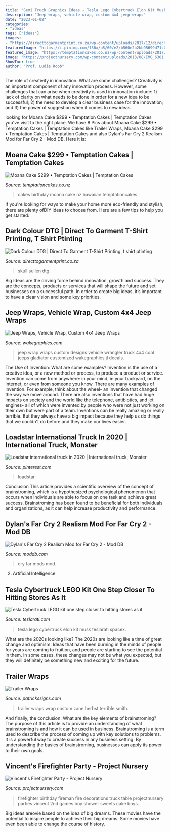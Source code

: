 ```yaml
---
title: "Semi Truck Graphics Ideas ~ Tesla Lego Cybertruck Elon Kit Musk Teslarati Spacex"
description: "Jeep wraps, vehicle wrap, custom 4x4 jeep wraps"
date: "2023-01-08"
categories:
- "ideas"
tags: ["ideas"]
images:
- "https://directtogarmentprint.co.za/wp-content/uploads/2017/12/direct-to-garment-51-768x960.jpg"
featuredImage: "https://i.pinimg.com/736x/b5/60/e2/b560e2b2bb95699d71c0aa9737987906.jpg"
featured_image: "https://temptationcakes.co.nz/wp-content/uploads/2017/10/DSC_1769.jpg"
image: "https://projectnursery.com/wp-content/uploads/2013/08/IMG_6301.jpg"
ShowToc: true
author: "Prof. Ludie Roob"
---
```



The role of creativity in innovation: What are some challenges?
Creativity is an important component of any innovation process. However, some challenges that can arise when creativity is used in innovation include: 1) lack of clarity on what needs to be done in order for a new idea to be successful; 2) the need to develop a clear business case for the innovation; and 3) the power of suggestion when it comes to new ideas.

	

		
looking for Moana Cake $299 • Temptation Cakes | Temptation Cakes you've visit to the right place. We have 8 Pics about Moana Cake $299 • Temptation Cakes | Temptation Cakes like Trailer Wraps, Moana Cake $299 • Temptation Cakes | Temptation Cakes and also Dylan&#039;s Far Cry 2 Realism Mod for Far Cry 2 - Mod DB. Here it is:
		
    
## Moana Cake $299 • Temptation Cakes | Temptation Cakes

<img loading=lazy src="https://temptationcakes.co.nz/wp-content/uploads/2017/10/DSC_1769.jpg" onerror="this.onerror=null;this.src='https://tse2.mm.bing.net/th?id=OIP.sdQFt8-77oIE_jTb_ZgiDAHaLE&amp;pid=15.1';" alt="Moana Cake $299 • Temptation Cakes | Temptation Cakes">

_Source: temptationcakes.co.nz_

>cakes birthday moana cake nz hawaiian temptationcakes. 

	

If you're looking for ways to make your home more eco-friendly and stylish, there are plenty ofDIY ideas to choose from. Here are a few tips to help you get started: 

    
## Dark Colour DTG | Direct To Garment T-Shirt Printing, T Shirt Ptinting

<img loading=lazy src="https://directtogarmentprint.co.za/wp-content/uploads/2017/12/direct-to-garment-51-768x960.jpg" onerror="this.onerror=null;this.src='https://tse2.mm.bing.net/th?id=OIP.5Pf8y-ugcvTWwASmSqWn8QHaJQ&amp;pid=15.1';" alt="Dark Colour DTG | Direct To Garment T-Shirt Printing, t shirt ptinting">

_Source: directtogarmentprint.co.za_

>skull sullen dtg. 

	

Big Ideas are the driving force behind innovation, growth and success. They are the concepts, products or services that will shape the future and set businesses on a successful path. In order to create big ideas, it’s important to have a clear vision and some key priorities.

    
## Jeep Wraps, Vehicle Wrap, Custom 4x4 Jeep Wraps

<img loading=lazy src="https://wakegraphics.com/wp-content/uploads/2014/09/TheKranium_Jeep_Wrap.jpg" onerror="this.onerror=null;this.src='https://tse1.mm.bing.net/th?id=OIP.o8LEu-Wi96cPY62O866r4wHaDv&amp;pid=15.1';" alt="Jeep Wraps, Vehicle Wrap, Custom 4x4 Jeep Wraps">

_Source: wakegraphics.com_

>jeep wrap wraps custom designs vehicle wrangler truck 4x4 cool jeeps gladiator customized wakegraphics jl decals. 

	

The Use of Invention: What are some examples?
Invention is the use of a creative idea, or a new method or process, to produce a product or service. Invention can come from anywhere: in your mind, in your backyard, on the internet, or even from someone you know. 
There are many examples of invention. For example, think about the wheel- an invention that changed the way we move around. There are also inventions that have had huge impacts on society and the world like the telephone, antibiotics, and jet engines- all of which were invented by people who were not just working on their own but were part of a team. 
Inventions can be really amazing or really terrible. But they always have a big impact because they help us do things that we couldn't do before and they make our lives easier.

    
## Loadstar International Truck In 2020 | International Truck, Monster

<img loading=lazy src="https://i.pinimg.com/736x/b5/60/e2/b560e2b2bb95699d71c0aa9737987906.jpg" onerror="this.onerror=null;this.src='https://tse2.mm.bing.net/th?id=OIP.66wqAEuf_1B0tn5hd7E-vgHaJ4&amp;pid=15.1';" alt="Loadstar international truck in 2020 | International truck, Monster">

_Source: pinterest.com_

>loadstar. 

	

Conclusion
This article provides a scientific overview of the concept of brainstroming, which is a hypothesized psychological phenomenon that occurs when individuals are able to focus on one task and achieve great success. Brainstroming has been found to be beneficial for both individuals and organizations, as it can help increase productivity and performance.

    
## Dylan&#039;s Far Cry 2 Realism Mod For Far Cry 2 - Mod DB

<img loading=lazy src="http://media.moddb.com/images/mods/1/21/20529/PREVIEWjpg.jpg" onerror="this.onerror=null;this.src='https://tse2.mm.bing.net/th?id=OIP.CCYvzeKhKl3R3-MSKBVrNgHaFj&amp;pid=15.1';" alt="Dylan&#039;s Far Cry 2 Realism Mod for Far Cry 2 - Mod DB">

_Source: moddb.com_

>cry far mods mod. 

	

2. Artificial Intelligence 

    
## Tesla Cybertruck LEGO Kit One Step Closer To Hitting Stores As It

<img loading=lazy src="https://www.teslarati.com/wp-content/uploads/2020/01/tesla-cybertruck-lego-kit-scaled.jpg" onerror="this.onerror=null;this.src='https://tse3.mm.bing.net/th?id=OIP.TsvjP7sVlVZf4Ix2gitf7AHaEI&amp;pid=15.1';" alt="Tesla Cybertruck LEGO kit one step closer to hitting stores as it">

_Source: teslarati.com_

>tesla lego cybertruck elon kit musk teslarati spacex. 

	

What are the 2020s looking like?
The 2020s are looking like a time of great change and optimism. Ideas that have been burning in the minds of people for years are coming to fruition, and people are starting to see the potential in them. In some cases, these changes may not be what you expected, but they will definitely be something new and exciting for the future.

    
## Trailer Wraps

<img loading=lazy src="https://www.patrickssigns.com/wp-content/uploads/2012/12/024.jpg" onerror="this.onerror=null;this.src='https://tse2.mm.bing.net/th?id=OIP.9Oombhx8BcDbhO70dUbQJgHaFj&amp;pid=15.1';" alt="Trailer Wraps">

_Source: patrickssigns.com_

>trailer wraps wrap custom zane herbst terrible smith. 

	

And finally, the conclusion: What are the key elements of brainstroming?
The purpose of this article is to provide an understanding of what brainstroming is and how it can be used in business. Brainstroming is a term used to describe the process of coming up with key solutions to problems. It is a powerful way to create success in any business setting. By understanding the basics of brainstroming, businesses can apply its power to their own goals.

    
## Vincent&#039;s Firefighter Party - Project Nursery

<img loading=lazy src="https://projectnursery.com/wp-content/uploads/2013/08/IMG_6301.jpg" onerror="this.onerror=null;this.src='https://tse4.mm.bing.net/th?id=OIP.oh0lJLe2r-Jmeepoae2A1AHaLH&amp;pid=15.1';" alt="Vincent&#039;s Firefighter Party - Project Nursery">

_Source: projectnursery.com_

>firefighter birthday fireman fire decorations truck table projectnursery parties vincent 2nd games boy shower sweets cake boys. 

	

Big ideas areovie based on the idea of big dreams. These movies have the potential to inspire people to achieve their big dreams. Some movies have even been able to change the course of history.

